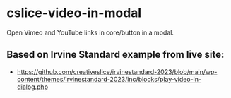 # cslice-video-in-modal
Open Vimeo and YouTube links in core/button in a modal.

## Based on Irvine Standard example from live site:

- https://github.com/creativeslice/irvinestandard-2023/blob/main/wp-content/themes/irvinestandard-2023/inc/blocks/play-video-in-dialog.php
